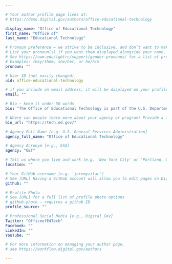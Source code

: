 ```yaml
---

# Your author profile page lives at:
# https://demo.digital.gov/authors/office-educational-technology

display_name: "Office of Educational Technology"
first_name: "Office of"
last_name: "Educational Technology"

# Pronoun preference — we strive to be inclusive, and don’t want to make assumptions on a person’s first name (be it a gender-neutral name, or is one more common in languages other than English). Learn more http://www.MyPronouns.org
# List your pronoun(s) if you want them displayed alongside your name. Leave it blank and we'll use just your name.
# See https://uwm.edu/lgbtrc/support/gender-pronouns/ for a list of pronouns
# Examples: they/them, she/her, or he/him
pronoun: ""

# User ID (not easily changed)
uid: office-educational-technology

# if you include an email address, it will be displayed on your profile page
email: ""

# Bio — keep it under 50 words
bio: "The Office of Educational Technology is part of the U.S. Department of Education."

# Where can people learn more about your agency or program? Provide a full URL [e.g. 'https://www.example.gov/']
bio_url: "https://tech.ed.gov/"

# Agency Full Name [e.g. U.S. General Services Administration]
agency_full_name: "Office of Educational Technology"

# Agency Acronym [e.g., GSA]
agency: "OET"

# Tell us where you live and work [e.g. 'New York City' or 'Portland, OR']
location: ""

# Your GitHub username [e.g. 'jeremyzilar']
# See [URL] Having a GitHub account will allow you to edit pages on DigitalGov. The image used in your GitHub account can also be used to populate your digital.gov profile photo.
github: ""

# Profile Photo
# See [URL] for a full list of profile photo options
# github-photo — requires a github ID
profile_source: ""

# Professional Social Media [e.g., Digital_Gov]
Twitter: "OfficeofEdTech"
Facebook: ""
LinkedIn: ""
YouTube: ""

# For more information on managing your author page,
# see https://workflow.digital.gov/authors

---
```

